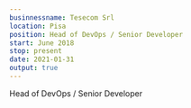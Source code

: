 ```yaml
---
businnessname: Tesecom Srl
location: Pisa
position: Head of DevOps / Senior Developer
start: June 2018
stop: present
date: 2021-01-31
output: true
---
```


Head of DevOps / Senior Developer
